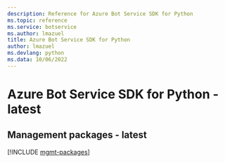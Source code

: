 ```yaml
---
description: Reference for Azure Bot Service SDK for Python
ms.topic: reference
ms.service: botservice
ms.author: lmazuel
title: Azure Bot Service SDK for Python
author: lmazuel
ms.devlang: python
ms.data: 10/06/2022
---
```

# Azure Bot Service SDK for Python - latest

## Management packages - latest
[!INCLUDE [mgmt-packages](bot-service-mgmt-index.md)]